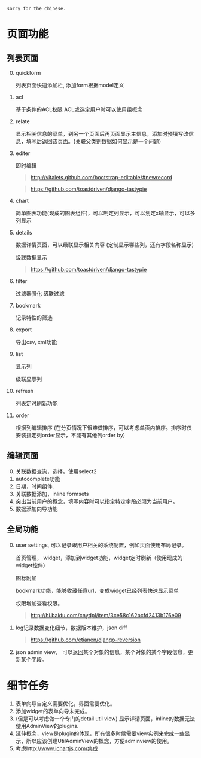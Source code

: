 `sorry for the chinese.`

页面功能
=======

列表页面
-------

0. quickform

    列表页面快速添加栏, 添加form根据model定义

0. acl

    基于条件的ACL权限
    ACL或选定用户时可以使用组概念

0. relate

    显示相关信息的菜单，到另一个页面后再页面显示主信息，添加时预填写改信息，填写后返回该页面。(关联父类别数据如何显示是一个问题)

0. editer

    即时编辑
    
    > http://vitalets.github.com/bootstrap-editable/#newrecord
    
    > https://github.com/toastdriven/django-tastypie

0. chart

    简单图表功能(现成的图表组件)，可以制定列显示，可以划定x轴显示，可以多列显示
    
0. details

    数据详情页面，可以级联显示相关内容 (定制显示哪些列，还有字段名称显示)
    
    级联数据显示
    
    > https://github.com/toastdriven/django-tastypie
    
0. filter

    过滤器强化
    级联过滤

0. bookmark

    记录特性的筛选

0. export

    导出csv, xml功能

0. list
    
    显示列
    
    级联显示列

0. refresh

    列表定时刷新功能

0. order

    根据列编辑排序 (在分页情况下很难做排序，可以考虑单页内排序。排序时仅安装指定列order显示，不能有其他列order by)

编辑页面
-------

0. 关联数据查询，选择。使用select2
0. autocomplete功能
0. 日期，时间组件.
0. 关联数据添加，inline formsets
0. 突出当前用户的概念，填写内容时可以指定特定字段必须为当前用户。
0. 数据添加向导功能

全局功能
-------

0. user settings, 可以记录跟用户相关的系统配置，例如页面使用布局记录。

    首页管理， widget，添加到widget功能，widget定时刷新（使用现成的widget控件）

    图标附加

    bookmark功能，能够收藏任意url，变成widget已经列表快速显示菜单

    权限增加查看权限。
    > http://hi.baidu.com/cnydpl/item/3ce58c162bcfd2413b176e09

0. log记录数据变化细节，数据版本维护，json diff

    > https://github.com/etianen/django-reversion

0. json admin view， 可以返回某个对象的信息，某个对象的某个字段信息，更新某个字段。

细节任务
=======

1. 表单向导自定义需要优化，界面需要优化。
2. 添加widget的表单向导未完成。
3. (但是可以考虑做一个专门的detail util view) 显示详请页面，inline的数据无法使用AdminView的plugins.
4. 延伸概念，view是plugin的体现，所有很多时候需要view实例来完成一些显示，所以应该创建UtilAdminView的概念，方便adminview的使用。
5. 考虑http://www.ichartjs.com/集成


